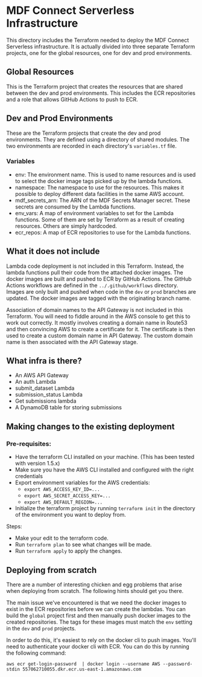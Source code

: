 # MDF Connect Serverless Infrastructure

This directory includes the Terraform needed to deploy the MDF Connect 
Serverless  infrastructure. It is actually divided into three separate
Terraform projects, one for the global resources, one for dev and prod 
environments.

## Global Resources
This is the Terraform project that creates the resources that are shared between
the dev and prod environments. This includes the ECR repositories and a role 
that allows GitHub Actions to push to ECR.

## Dev and Prod Environments
These are the Terraform projects that create the dev and prod environments. They
are defined using a directory of shared modules. The two environments are 
recorded in each directory's `variables.tf` file.

### Variables
- env: The environment name. This is used to name resources and is used to select the docker image tags picked up by the lambda functions.
- namespace: The namespace to use for the resources. This makes it possible to deploy different data facilities in the same AWS account.
- mdf_secrets_arn: The ARN of the MDF Secrets Manager secret. These secrets are consumed by the Lambda functions.
- env_vars: A map of environment variables to set for the Lambda functions. Some of them are set by Terraform as a result of creating resources. Others are simply hardcoded.
- ecr_repos: A map of ECR repositories to use for the Lambda functions. 


## What it does not include
Lambda code deployment is not included in this Terraform. Instead, the lambda
functions pull their code from the attached docker images. The docker images are
built and pushed to ECR by GitHub Actions. The GitHub Actions workflows are
defined in the `../.github/workflows` directory. Images are only built and pushed
when code in the `dev` or `prod` branches are updated. The docker images are 
tagged with the originating branch name.

Association of domain names to the API Gateway is not included in this Terraform.
You will need to fiddle around in the AWS console to get this to work out 
correctly. It mostly involves creating a domain name in Route53 and then 
convincing AWS to create a certificate for it. The certificate is then used to
create a custom domain name in API Gateway. The custom domain name is then
associated with the API Gateway stage.

## What infra is there?
- An AWS API Gateway 
- An auth Lambda
- submit_dataset Lambda
- submission_status  Lambda
- Get submissions lambda
- A DynamoDB table for storing submissions


## Making changes to the existing deployment
### Pre-requisites:
- Have the terraform CLI installed on your machine. (This has been tested with version  1.5.x)
- Make sure you have the AWS CLI installed and configured with the right credentials
- Export environment variables for the AWS credentials:
  - `export AWS_ACCESS_KEY_ID=...`
  - `export AWS_SECRET_ACCESS_KEY=...`
  - `export AWS_DEFAULT_REGION=...`
- Initialize the terraform project by running `terraform init` in the directory of the environment you want to deploy from.

Steps:
- Make your edit to the terraform code.
- Run `terraform plan` to see what changes will be made.
- Run `terraform apply` to apply the changes.

## Deploying from scratch
There are a number of interesting chicken and egg problems that arise when
deploying from scratch. The following hints should get you there.

The main issue we've encountered is that we need the docker images to 
exist in the ECR repositories before we can create the lambdas. You can 
build the `global` project first and then manually push docker images to
the created repositories. The tags for these images must match the `env`
setting in the `dev` and `prod` projects. 

In order to do this, it's easiest to rely on the docker cli to push images.
You'll need to authenticate your docker cli with ECR. You can do this by
running the following command:

```shell
aws ecr get-login-password  | docker login --username AWS --password-stdin 557062710055.dkr.ecr.us-east-1.amazonaws.com
```


